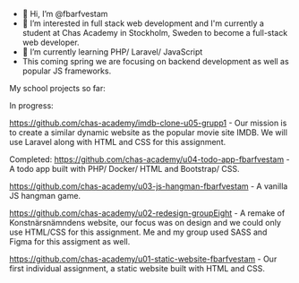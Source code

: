- 👋 Hi, I’m @fbarfvestam
- 👀 I’m interested in full stack web development and I'm currently a student at Chas Academy in Stockholm, Sweden to become a full-stack web developer.
- 🌱 I’m currently learning PHP/ Laravel/ JavaScript
- This coming spring we are focusing on backend development as well as popular JS frameworks.

My school projects so far:

In progress:

https://github.com/chas-academy/imdb-clone-u05-grupp1 - Our mission is to create a similar dynamic website as the popular movie site IMDB. We will use Laravel along with HTML and CSS for this assignment.

Completed:
https://github.com/chas-academy/u04-todo-app-fbarfvestam - A todo app built with PHP/ Docker/ HTML and Bootstrap/ CSS.

https://github.com/chas-academy/u03-js-hangman-fbarfvestam - A vanilla JS hangman game.

https://github.com/chas-academy/u02-redesign-groupEight - A remake of Konstnärsnämndens website, our focus was on design and we could only use HTML/CSS for this assignment. Me and my group used SASS and Figma for this assigment as well.

https://github.com/chas-academy/u01-static-website-fbarfvestam - Our first individual assignment, a static website built with HTML and CSS.

<!---
fbarfvestam/fbarfvestam is a ✨ special ✨ repository because its `README.md` (this file) appears on your GitHub profile.
You can click the Preview link to take a look at your changes.
--->
